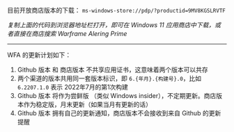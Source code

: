 目前开放商店版本的下载：
`ms-windows-store://pdp/?productid=9MV8KGSLRVTF`

*复制上面的代码到浏览器地址栏打开，即可在 Windows 11 应用商店中下载，或者直接在商店搜索  Warframe Alering Prime*

---

WFA 的更新计划如下：

1. Github 版本 和 商店版本 不共享应用证书，这意味着两个版本可以共存
2. 两个渠道的版本共用同一套版本标识，即 `6.{年月}.{构建号}.0`，比如 `6.2207.1.0` 表示 2022年7月的第1次构建
3. Github 版本 将作为尝鲜版 （类似 Windows insider），不定期更新。商店版本作为稳定版，月末更新（如果当月有更新的话）
4. Github 版本 拥有自己的更新通知，商店版本不会接收到来自 Github 的更新提醒
